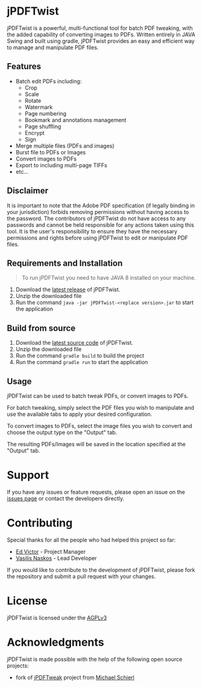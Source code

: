 # jPDFTwist

jPDFTwist is a powerful, multi-functional tool for batch PDF tweaking, with the added capability of converting images to PDFs. Written entirely in JAVA Swing and built using gradle, jPDFTwist provides an easy and efficient way to manage and manipulate PDF files.

## Features

* Batch edit PDFs including:
  * Crop
  * Scale
  * Rotate
  * Watermark
  * Page numbering
  * Bookmark and annotations management
  * Page shuffling
  * Encrypt
  * Sign
* Merge multiple files (PDFs and images)
* Burst file to PDFs or Images
* Convert images to PDFs
* Export to including multi-page TIFFs
* etc...

## Disclaimer

It is important to note that the Adobe PDF specification (if legally binding in your jurisdiction) forbids removing permissions without having access to the password. The contributors of jPDFTwist do not have access to any passwords and cannot be held responsible for any actions taken using this tool. It is the user's responsibility to ensure they have the necessary permissions and rights before using jPDFTwist to edit or manipulate PDF files.

## Requirements and Installation

> To run jPDFTwist you need to have JAVA 8 installed on your machine.

1. Download the [latest release](https://github.com/xlance-github/jPDFTwist/releases) of jPDFTwist.
2. Unzip the downloaded file
3. Run the command `java -jar jPDFTwist-<replace version>.jar` to start the application

## Build from source

1. Download the [latest source code](https://github.com/xlance-github/jPDFTwist/archive/refs/heads/main.zip) of jPDFTwist.
2. Unzip the downloaded file
3. Run the command `gradle build` to build the project
4. Run the command `gradle run` to start the application

## Usage

jPDFTwist can be used to batch tweak PDFs, or convert images to PDFs.

For batch tweaking, simply select the PDF files you wish to manipulate and use the available tabs to apply your desired configuration.

To convert images to PDFs, select the image files you wish to convert and choose the output type on the "Output" tab.

The resulting PDFs/Images will be saved in the location specified at the "Output" tab.

# Support

If you have any issues or feature requests, please open an issue on the [issues page](https://github.com/xlance-github/jPDFTwist/issues) or contact the developers directly.

# Contributing

Special thanks for all the people who had helped this project so far:

* [Ed Victor](https://github.com/xlance-github) - Project Manager
* [Vasilis Naskos](https://github.com/vnaskos) - Lead Developer

If you would like to contribute to the development of jPDFTwist, please fork the repository and submit a pull request with your changes.

# License

jPDFTwist is licensed under the [AGPLv3](LICENSE.md)

# Acknowledgments

jPDFTwist is made possible with the help of the following open source projects:

* fork of [jPDFTweak](https://jpdftweak.sourceforge.net/) project from [Michael Schierl](https://sourceforge.net/u/schierlm/profile/)
